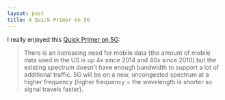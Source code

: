 ```yaml
---
layout: post
title: A Quick Primer on 5G
---
```

I really enjoyed this [Quick Primer on 5G](https://dani.town/dani/a-quick-primer-on-5g?ref=usvwidget):
>There is an increasing need for mobile data (the amount of mobile data used in the US is up 4x since 2014 and 40x since 2010) but the existing spectrum doesn’t have enough bandwidth to support a lot of additional traffic. 5G will be on a new, uncongested spectrum at a higher frequency (higher frequency = the wavelength is shorter so signal travels faster).

